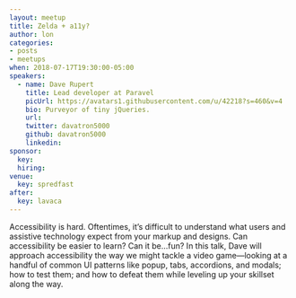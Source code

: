 ```yaml
---
layout: meetup
title: Zelda + a11y?
author: lon
categories:
- posts
- meetups
when: 2018-07-17T19:30:00-05:00
speakers:
  - name: Dave Rupert
    title: Lead developer at Paravel
    picUrl: https://avatars1.githubusercontent.com/u/42218?s=460&v=4
    bio: Purveyor of tiny jQueries.
    url:
    twitter: davatron5000
    github: davatron5000
    linkedin:
sponsor:
  key:
  hiring:
venue:
  key: spredfast
after:
  key: lavaca
---
```


Accessibility is hard. Oftentimes, it’s difficult to understand what users and assistive technology expect from your markup and designs. Can accessibility be easier to learn? Can it be&hellip;fun? In this talk, Dave will approach accessibility the way we might tackle a video game—looking at a handful of common UI patterns like popup, tabs, accordions, and modals; how to test them; and how to defeat them while leveling up your skillset along the way.
